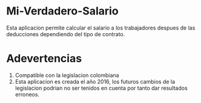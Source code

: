 # Mi-Verdadero-Salario
Esta aplicacion permite calcular el salario a los trabajadores despues de las deducciones dependiendo del tipo de contrato.

# Adevertencias
1. Compatible con la legislacion colombiana
3. Esta aplicacion es creada el año 2016, los futuros cambios de la legislacion podrian no ser tenidos en cuenta por tanto dar resultados erroneos.
